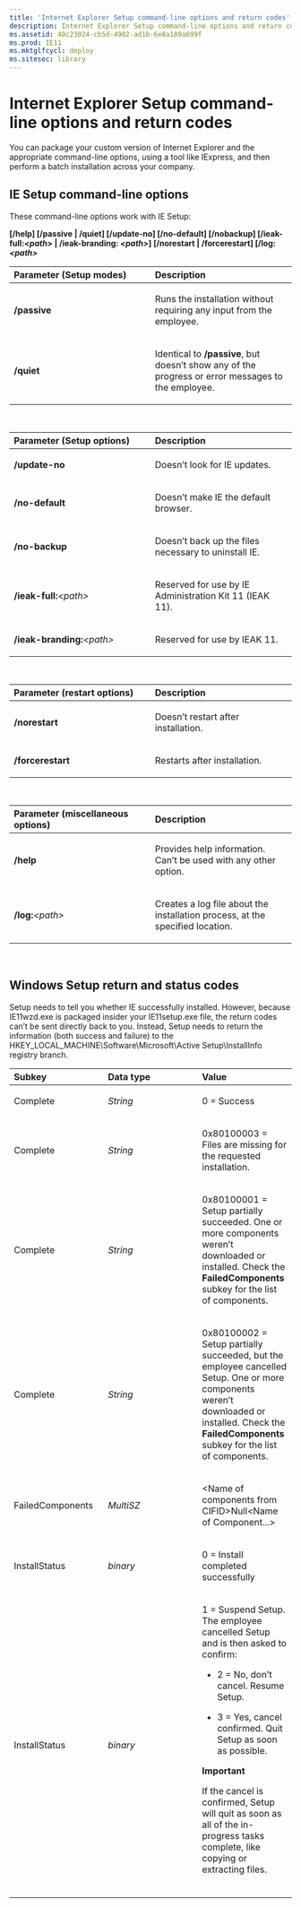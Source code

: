 ```yaml
---
title: 'Internet Explorer Setup command-line options and return codes'
description: Internet Explorer Setup command-line options and return codes
ms.assetid: 40c23024-cb5d-4902-ad1b-6e8a189a699f
ms.prod: IE11
ms.mktglfcycl: deploy
ms.sitesec: library
---
```


# Internet Explorer Setup command-line options and return codes


You can package your custom version of Internet Explorer and the appropriate command-line options, using a tool like IExpress, and then perform a batch installation across your company.

## <span id="IE_Setup_command-line_options_"></span><span id="ie_setup_command-line_options_"></span><span id="IE_SETUP_COMMAND-LINE_OPTIONS_"></span>IE Setup command-line options


These command-line options work with IE Setup:

**\[/help\] \[/passive | /quiet\] \[/update-no\] \[/no-default\] \[/nobackup\] \[/ieak-full:*&lt;path&gt;* | /ieak-branding: *&lt;path&gt;*\] \[/norestart | /forcerestart\] \[/log: *&lt;path&gt;***

<table>
<colgroup>
<col width="50%" />
<col width="50%" />
</colgroup>
<thead>
<tr class="header">
<th align="left">Parameter (Setup modes)</th>
<th align="left">Description</th>
</tr>
</thead>
<tbody>
<tr class="odd">
<td align="left"><p><strong>/passive</strong></p></td>
<td align="left"><p>Runs the installation without requiring any input from the employee.</p></td>
</tr>
<tr class="even">
<td align="left"><p><strong>/quiet</strong></p></td>
<td align="left"><p>Identical to <strong>/passive</strong>, but doesn’t show any of the progress or error messages to the employee.</p></td>
</tr>
</tbody>
</table>

 

<table>
<colgroup>
<col width="50%" />
<col width="50%" />
</colgroup>
<thead>
<tr class="header">
<th align="left">Parameter (Setup options)</th>
<th align="left">Description</th>
</tr>
</thead>
<tbody>
<tr class="odd">
<td align="left"><p><strong>/update-no</strong></p></td>
<td align="left"><p>Doesn’t look for IE updates.</p></td>
</tr>
<tr class="even">
<td align="left"><p><strong>/no-default</strong></p></td>
<td align="left"><p>Doesn’t make IE the default browser.</p></td>
</tr>
<tr class="odd">
<td align="left"><p><strong>/no-backup</strong></p></td>
<td align="left"><p>Doesn’t back up the files necessary to uninstall IE.</p></td>
</tr>
<tr class="even">
<td align="left"><p><strong>/ieak-full:</strong><em>&lt;path&gt;</em></p></td>
<td align="left"><p>Reserved for use by IE Administration Kit 11 (IEAK 11).</p></td>
</tr>
<tr class="odd">
<td align="left"><p><strong>/ieak-branding:</strong><em>&lt;path&gt;</em></p></td>
<td align="left"><p>Reserved for use by IEAK 11.</p></td>
</tr>
</tbody>
</table>

 

<table>
<colgroup>
<col width="50%" />
<col width="50%" />
</colgroup>
<thead>
<tr class="header">
<th align="left">Parameter (restart options)</th>
<th align="left">Description</th>
</tr>
</thead>
<tbody>
<tr class="odd">
<td align="left"><p><strong>/norestart</strong></p></td>
<td align="left"><p>Doesn’t restart after installation.</p></td>
</tr>
<tr class="even">
<td align="left"><p><strong>/forcerestart</strong></p></td>
<td align="left"><p>Restarts after installation.</p></td>
</tr>
</tbody>
</table>

 

<table>
<colgroup>
<col width="50%" />
<col width="50%" />
</colgroup>
<thead>
<tr class="header">
<th align="left">Parameter (miscellaneous options)</th>
<th align="left">Description</th>
</tr>
</thead>
<tbody>
<tr class="odd">
<td align="left"><p><strong>/help</strong></p></td>
<td align="left"><p>Provides help information. Can’t be used with any other option.</p></td>
</tr>
<tr class="even">
<td align="left"><p><strong>/log:</strong><em>&lt;path&gt;</em></p></td>
<td align="left"><p>Creates a log file about the installation process, at the specified location.</p></td>
</tr>
</tbody>
</table>

 

## <span id="Windows_Setup_return_and_status_codes"></span><span id="windows_setup_return_and_status_codes"></span><span id="WINDOWS_SETUP_RETURN_AND_STATUS_CODES"></span>Windows Setup return and status codes


Setup needs to tell you whether IE successfully installed. However, because IE11wzd.exe is packaged insider your IE11setup.exe file, the return codes can’t be sent directly back to you. Instead, Setup needs to return the information (both success and failure) to the HKEY\_LOCAL\_MACHINE\\Software\\Microsoft\\Active Setup\\InstallInfo registry branch.

<table>
<colgroup>
<col width="33%" />
<col width="33%" />
<col width="33%" />
</colgroup>
<thead>
<tr class="header">
<th align="left">Subkey</th>
<th align="left">Data type</th>
<th align="left">Value</th>
</tr>
</thead>
<tbody>
<tr class="odd">
<td align="left"><p>Complete</p></td>
<td align="left"><p><em>String</em></p></td>
<td align="left"><p>0 = Success</p></td>
</tr>
<tr class="even">
<td align="left"><p>Complete</p></td>
<td align="left"><p><em>String</em></p></td>
<td align="left"><p>0x80100003 = Files are missing for the requested installation.</p></td>
</tr>
<tr class="odd">
<td align="left"><p>Complete</p></td>
<td align="left"><p><em>String</em></p></td>
<td align="left"><p>0x80100001 = Setup partially succeeded. One or more components weren’t downloaded or installed. Check the <strong>FailedComponents</strong> subkey for the list of components.</p></td>
</tr>
<tr class="even">
<td align="left"><p>Complete</p></td>
<td align="left"><p><em>String</em></p></td>
<td align="left"><p>0x80100002 = Setup partially succeeded, but the employee cancelled Setup. One or more components weren’t downloaded or installed. Check the <strong>FailedComponents</strong> subkey for the list of components.</p></td>
</tr>
<tr class="odd">
<td align="left"><p>FailedComponents</p></td>
<td align="left"><p><em>MultiSZ</em></p></td>
<td align="left"><p>&lt;Name of components from CIFID&gt;Null&lt;Name of Component...&gt;</p></td>
</tr>
<tr class="even">
<td align="left"><p>InstallStatus</p></td>
<td align="left"><p><em>binary</em></p></td>
<td align="left"><p>0 = Install completed successfully</p></td>
</tr>
<tr class="odd">
<td align="left"><p>InstallStatus</p></td>
<td align="left"><p><em>binary</em></p></td>
<td align="left"><p>1 = Suspend Setup. The employee cancelled Setup and is then asked to confirm:</p>
<ul>
<li><p>2 = No, don’t cancel. Resume Setup.</p></li>
<li><p>3 = Yes, cancel confirmed. Quit Setup as soon as possible.</p></li>
</ul>
<div class="alert">
<strong>Important</strong>  
<p>If the cancel is confirmed, Setup will quit as soon as all of the in-progress tasks complete, like copying or extracting files.</p>
</div>
<div>
 
</div></td>
</tr>
</tbody>
</table>

 

 

 





